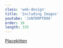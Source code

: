 ```yaml
---
class: 'web-design'
title: 'Including Images'
youtube: 'JxNfDRPTD98'
order: 10
length: 335
---
```


[Placekitten](https://placekitten.com/)

